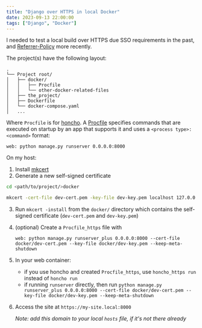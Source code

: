 ```yaml
---
title: "Django over HTTPS in local Docker"
date: 2023-09-13 22:00:00
tags: ["Django", "Docker"]
---
```


I needed to test a local build over HTTPS due SSO requirements in the past, and [Referrer-Policy](https://developer.mozilla.org/en-US/docs/Web/HTTP/Headers/Referrer-Policy) more recently.


The project(s) have the following layout:

```
. 
└── Project root/ 
│   ├── docker/ 
│   │   ├── Procfile 
│   │   └── other-docker-related-files 
│   ├── the_project/ 
│   ├── Dockerfile 
│   └── docker-compose.yaml
│   ...
```

Where `Procfile` is for [honcho](https://pypi.org/project/honcho/). A [Procfile](https://devcenter.heroku.com/articles/procfile) specifies
commands that are executed on startup by an app that supports it and uses a `<process type>: <command>` format:

```Procfile
web: python manage.py runserver 0.0.0.0:8000
```

On my host:

1. Install [mkcert](https://github.com/FiloSottile/mkcert)
2. Generate a new self-signed certificate
   
```bash
cd <path/to/project/>docker

mkcert -cert-file dev-cert.pem -key-file dev-key.pem localhost 127.0.0.1 my-project.local
```
	
3. Run `mkcert -install` from the `docker/` directory which contains the self-signed certificate (`dev-cert.pem` and `dev-key.pem`)
4. (optional) Create a `Procfile_https` file with
   
    ```Procfile
    web: python manage.py runserver_plus 0.0.0.0:8000 --cert-file docker/dev-cert.pem --key-file docker/dev-key.pem --keep-meta-shutdown  
    ```

5. In your web container:
	* if you use honcho and created `Procfile_https`, use `honcho_https run` instead of `honcho run`
	* if running `runserver` directly, then run `python manage.py runserver_plus 0.0.0.0:8000 --cert-file docker/dev-cert.pem --key-file docker/dev-key.pem --keep-meta-shutdown`

7. Access the site at `https://my-site.local:8000`

   _Note: add this domain to your local `hosts` file, if it's not there already_
